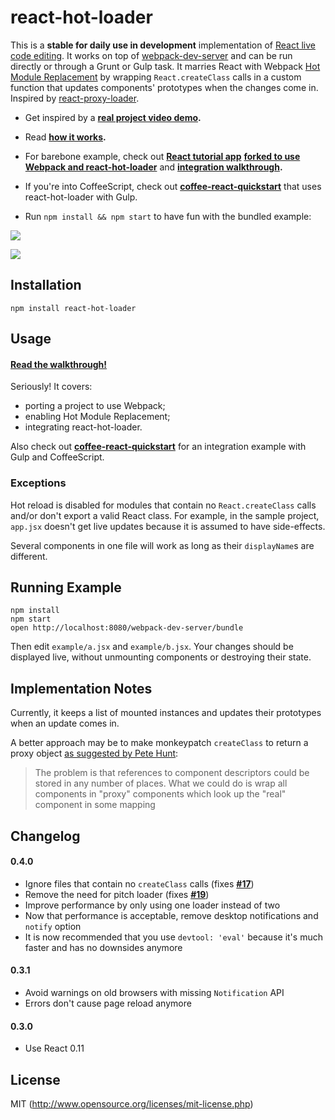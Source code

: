 # react-hot-loader

This is a **stable for daily use in development** implementation of [React live code editing](http://www.youtube.com/watch?v=pw4fKkyPPg8). It works on top of [webpack-dev-server](https://github.com/webpack/webpack-dev-server) and can be run directly or through a Grunt or Gulp task. It marries React with Webpack [Hot Module Replacement](http://webpack.github.io/docs/hot-module-replacement.html) by wrapping `React.createClass` calls in a custom function that updates components' prototypes when the changes come in. Inspired by [react-proxy-loader](https://github.com/webpack/react-proxy-loader).

* Get inspired by a **[real project video demo](https://vimeo.com/100010922).**

* Read **[how it works](http://gaearon.github.io/react-hot-loader/).**

* For barebone example, check out **[React tutorial app](http://facebook.github.io/react/docs/tutorial.html)** **[forked to use Webpack and react-hot-loader](https://github.com/gaearon/react-tutorial-hot)** and **[integration walkthrough](http://gaearon.github.io/react-hot-loader/#integration).**

* If you're into CoffeeScript, check out **[coffee-react-quickstart](https://github.com/KyleAMathews/coffee-react-quickstart)** that uses react-hot-loader with Gulp.

* Run `npm install && npm start` to have fun with the bundled example:

![](http://f.cl.ly/items/0d0P3u2T0f2O163K3m1B/2014-07-14%2014_09_02.gif)

![](http://f.cl.ly/items/3T3u3N1d2U30380Z2k2D/2014-07-14%2014_05_49.gif)

## Installation

`npm install react-hot-loader`

## Usage

#### **[Read the walkthrough!](http://gaearon.github.io/react-hot-loader/#integration)**

Seriously! It covers:

* porting a project to use Webpack;
* enabling Hot Module Replacement;
* integrating react-hot-loader.

Also check out **[coffee-react-quickstart](https://github.com/KyleAMathews/coffee-react-quickstart)** for an integration example with Gulp and CoffeeScript.

### Exceptions

Hot reload is disabled for modules that contain no `React.createClass` calls and/or don't export a valid React class. For example, in the sample project, `app.jsx` doesn't get live updates because it is assumed to have side-effects.

Several components in one file will work as long as their `displayName`s are different.

## Running Example

```
npm install
npm start
open http://localhost:8080/webpack-dev-server/bundle
```

Then edit `example/a.jsx` and `example/b.jsx`.
Your changes should be displayed live, without unmounting components or destroying their state.

## Implementation Notes

Currently, it keeps a list of mounted instances and updates their prototypes when an update comes in.

A better approach may be to make monkeypatch `createClass` to return a proxy object [as suggested by Pete Hunt](https://github.com/webpack/webpack/issues/341#issuecomment-48372300):

>The problem is that references to component descriptors could be stored in any number of places. What we could do is wrap all components in "proxy" components which look up the "real" component in some mapping

## Changelog

#### 0.4.0

* Ignore files that contain no `createClass` calls (fixes **[#17](https://github.com/gaearon/react-hot-loader/issues/17)**)
* Remove the need for pitch loader (fixes **[#19](https://github.com/gaearon/react-hot-loader/issues/19)**)
* Improve performance by only using one loader instead of two
* Now that performance is acceptable, remove desktop notifications and `notify` option
* It is now recommended that you use `devtool: 'eval'` because it's much faster and has no downsides anymore

#### 0.3.1

* Avoid warnings on old browsers with missing `Notification` API
* Errors don't cause page reload anymore

#### 0.3.0

* Use React 0.11

## License

MIT (http://www.opensource.org/licenses/mit-license.php)
